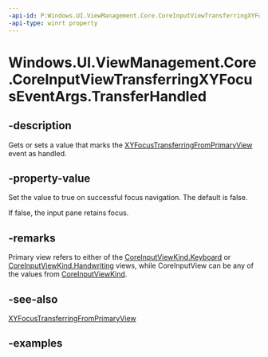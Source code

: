```yaml
---
-api-id: P:Windows.UI.ViewManagement.Core.CoreInputViewTransferringXYFocusEventArgs.TransferHandled
-api-type: winrt property
---
```


<!-- Property syntax.
public bool TransferHandled { get;  set; }
-->

# Windows.UI.ViewManagement.Core.CoreInputViewTransferringXYFocusEventArgs.TransferHandled

## -description

Gets or sets a value that marks the [XYFocusTransferringFromPrimaryView](coreinputview_xyfocustransferringfromprimaryview.md) event as handled.

## -property-value

Set the value to true on successful focus navigation. The default is false.

If false, the input pane retains focus.

## -remarks

Primary view refers to either of the [CoreInputViewKind.Keyboard](https://github.com/MicrosoftDocs/winrt-api/blob/docs/windows.ui.viewmanagement.core/coreinputviewkind.md#-field-keyboard1) or [CoreInputViewKind.Handwriting](https://github.com/MicrosoftDocs/winrt-api/blob/docs/windows.ui.viewmanagement.core/coreinputviewkind.md#-field-handwriting2) views, while CoreInputView can be any of the values from [CoreInputViewKind](coreinputviewkind.md).

## -see-also

[XYFocusTransferringFromPrimaryView](coreinputview_xyfocustransferringfromprimaryview.md)

## -examples

